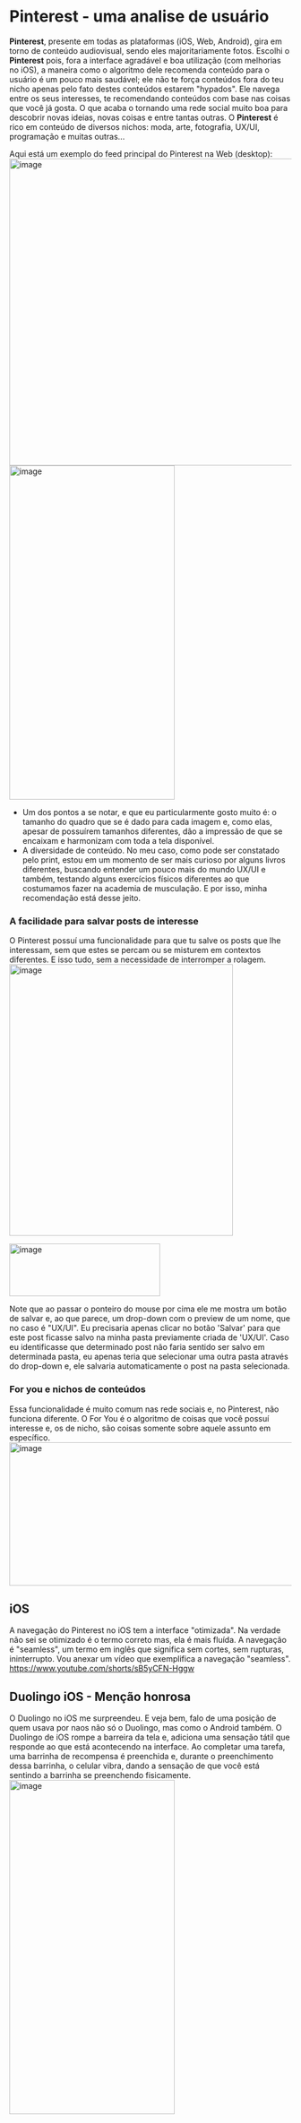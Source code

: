 # Pinterest - uma analise de usuário
**Pinterest**, presente em todas as plataformas (iOS, Web, Android), gira em torno de conteúdo audiovisual, sendo eles majoritariamente fotos. Escolhi o **Pinterest** pois, fora a interface agradável e boa utilização (com melhorias no iOS), a maneira como o algoritmo dele recomenda conteúdo para o usuário é um pouco mais saudável; ele não te força conteúdos fora do teu nicho apenas pelo fato destes conteúdos estarem "hypados". Ele navega entre os seus interesses, te recomendando conteúdos com base nas coisas que você já gosta. O que acaba o tornando uma rede social muito boa para descobrir novas ideias, novas coisas e entre tantas outras.
O **Pinterest** é rico em conteúdo de diversos nichos: moda, arte, fotografia, UX/UI, programação e muitas outras... 

Aqui está um exemplo do feed principal do Pinterest na Web (desktop):
<img width="1251" height="548" alt="image" src="https://github.com/user-attachments/assets/bc7a1add-d193-440f-bfbe-c9d220bea3e2" />
<img width="295" height="597" alt="image" src="https://github.com/user-attachments/assets/d33a3f92-c3ff-4dbe-9e46-ad057b914dc3" />

- Um dos pontos a se notar, e que eu particularmente gosto muito é: o tamanho do quadro que se é dado para cada imagem e, como elas, apesar de possuírem tamanhos diferentes, dão a impressão de que se encaixam e harmonizam com toda a tela disponível.
- A diversidade de conteúdo. No meu caso, como pode ser constatado pelo print, estou em um momento de ser mais curioso por alguns livros diferentes, buscando entender um pouco mais do mundo UX/UI e também, testando alguns exercícios físicos diferentes ao que costumamos fazer na academia de musculação. E por isso, minha recomendação está desse jeito.

### A facilidade para salvar posts de interesse
O Pinterest possuí uma funcionalidade para que tu salve os posts que lhe interessam, sem que estes se percam ou se misturem em contextos diferentes. E isso tudo, sem a necessidade de interromper a rolagem.
<img width="399" height="485" alt="image" src="https://github.com/user-attachments/assets/aabb7966-f1da-4d6c-b056-65f41acef0d3" />

<img width="269" height="94" alt="image" src="https://github.com/user-attachments/assets/40681cdb-2174-4c8a-8412-606a9fa7a297" />

Note que ao passar o ponteiro do mouse por cima ele me mostra um botão de salvar e, ao que parece, um drop-down com o preview de um nome, que no caso é "UX/UI". Eu precisaria apenas clicar no botão 'Salvar' para que este post ficasse salvo na minha pasta previamente criada de 'UX/UI'. Caso eu identificasse que determinado post não faria sentido ser salvo em determinada pasta, eu apenas teria que selecionar uma outra pasta através do drop-down e, ele salvaria automaticamente o post na pasta selecionada. 

### For you e nichos de conteúdos
Essa funcionalidade é muito comum nas rede sociais e, no Pinterest, não funciona diferente. O For You é o algoritmo de coisas que você possuí interesse e, os de nicho, são coisas somente sobre aquele assunto em específico.
<img width="691" height="256" alt="image" src="https://github.com/user-attachments/assets/5883cf73-225a-4502-8450-63128ae28c7a" />
## iOS
A navegação do Pinterest no iOS tem a interface "otimizada". Na verdade não sei se otimizado é o termo correto mas, ela é mais fluída. A navegação é "seamless", um termo em inglês que significa sem cortes, sem rupturas, ininterrupto. Vou anexar um vídeo que exemplifica a navegação "seamless".
https://www.youtube.com/shorts/sB5yCFN-Hggw

## Duolingo iOS - Menção honrosa
O Duolingo no iOS me surpreendeu. E veja bem, falo de uma posição de quem usava por naos não só o Duolingo, mas como o Android também. O Duolingo de iOS rompe a barreira da tela e, adiciona uma sensação tátil que responde ao que está acontecendo na interface. Ao completar uma tarefa, uma barrinha de recompensa é preenchida e, durante o preenchimento dessa barrinha, o celular vibra, dando a sensação de que você está sentindo a barrinha se preenchendo fisicamente. 
<img width="295" height="597" alt="image" src="https://github.com/user-attachments/assets/6cc433dd-7545-47cf-9736-fb641dbf2f55" />
